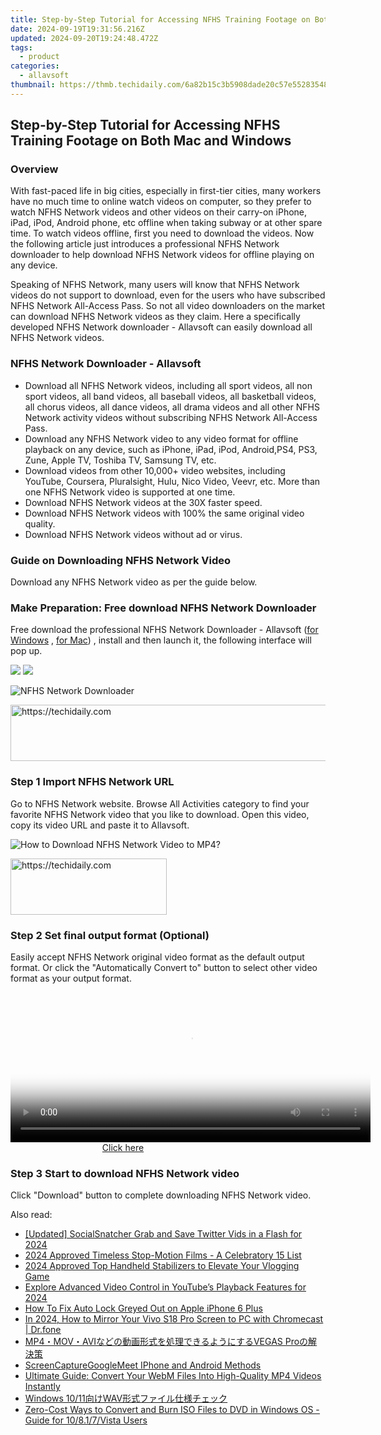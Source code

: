 ```yaml
---
title: Step-by-Step Tutorial for Accessing NFHS Training Footage on Both Mac and Windows
date: 2024-09-19T19:31:56.216Z
updated: 2024-09-20T19:24:48.472Z
tags:
  - product
categories:
  - allavsoft
thumbnail: https://thmb.techidaily.com/6a82b15c3b5908dade20c57e5528354889aa2d43fb699583edd3d2db4662000a.jpg
---
```


## Step-by-Step Tutorial for Accessing NFHS Training Footage on Both Mac and Windows

### Overview

With fast-paced life in big cities, especially in first-tier cities, many workers have no much time to online watch videos on computer, so they prefer to watch NFHS Network videos and other videos on their carry-on iPhone, iPad, iPod, Android phone, etc offline when taking subway or at other spare time. To watch videos offline, first you need to download the videos. Now the following article just introduces a professional NFHS Network downloader to help download NFHS Network videos for offline playing on any device.

Speaking of NFHS Network, many users will know that NFHS Network videos do not support to download, even for the users who have subscribed NFHS Network All-Access Pass. So not all video downloaders on the market can download NFHS Network videos as they claim. Here a specifically developed NFHS Network downloader - Allavsoft can easily download all NFHS Network videos.

### NFHS Network Downloader - Allavsoft

* Download all NFHS Network videos, including all sport videos, all non sport videos, all band videos, all baseball videos, all basketball videos, all chorus videos, all dance videos, all drama videos and all other NFHS Network activity videos without subscribing NFHS Network All-Access Pass.
* Download any NFHS Network video to any video format for offline playback on any device, such as iPhone, iPad, iPod, Android,PS4, PS3, Zune, Apple TV, Toshiba TV, Samsung TV, etc.
* Download videos from other 10,000+ video websites, including YouTube, Coursera, Pluralsight, Hulu, Nico Video, Veevr, etc. More than one NFHS Network video is supported at one time.
* Download NFHS Network videos at the 30X faster speed.
* Download NFHS Network videos with 100% the same original video quality.
* Download NFHS Network videos without ad or virus.

### Guide on Downloading NFHS Network Video

Download any NFHS Network video as per the guide below.

### Make Preparation: Free download NFHS Network Downloader

Free download the professional NFHS Network Downloader - Allavsoft ([for Windows](https://tools.techidaily.com/allavsoft/products/) , [for Mac](https://tools.techidaily.com/allavsoft/products/)) , install and then launch it, the following interface will pop up.

[![](https://www.allavsoft.com/how-to/../images/how-to/free-download-win.jpg)](https://tools.techidaily.com/allavsoft/products/) [![](https://www.allavsoft.com/how-to/../images/how-to/free-download-mac.jpg)](https://tools.techidaily.com/allavsoft/products/)

![NFHS Network Downloader](https://www.allavsoft.com/how-to/../images/allavsoft/screen-shot-600.jpg)

<!-- affiliate ads begin -->
<a href="https://unicoeye.pxf.io/c/5597632/2134224/18498" target="_top" id="2134224">
  <img src="//a.impactradius-go.com/display-ad/18498-2134224" border="0" alt="https://techidaily.com" width="728" height="90"/>
</a>
<img height="0" width="0" src="https://unicoeye.pxf.io/i/5597632/2134224/18498" style="position:absolute;visibility:hidden;" border="0" />
<!-- affiliate ads end -->

### Step 1 Import NFHS Network URL

Go to NFHS Network website. Browse All Activities category to find your favorite NFHS Network video that you like to download. Open this video, copy its video URL and paste it to Allavsoft.

![How to Download NFHS Network Video to MP4?](https://www.allavsoft.com/how-to/../images/how-to/download-rtmp-video/download-rtmp-video.jpg)

<!-- affiliate ads begin -->
<a href="https://bluettius.sjv.io/c/5597632/2139108/17108" target="_top" id="2139108">
  <img src="//a.impactradius-go.com/display-ad/17108-2139108" border="0" alt="https://techidaily.com" width="250" height="90"/>
</a>
<img height="0" width="0" src="https://bluettius.sjv.io/i/5597632/2139108/17108" style="position:absolute;visibility:hidden;" border="0" />
<!-- affiliate ads end -->

### Step 2 Set final output format (Optional)

Easily accept NFHS Network original video format as the default output format. Or click the "Automatically Convert to" button to select other video format as your output format.

<!-- affiliate ads begin -->
<span id="1982596">
					<video width="576" height="240" style="cursor:pointer"
           poster="//a.impactradius-go.com/display-clicktoplayimage/1982596.png"
           onclick="if(!this.playClicked){this.play();this.setAttribute('controls',true);this.playClicked=true;}">
	   <source src="//a.impactradius-go.com/display-ad/22993-1982596">
	   <img src="//a.impactradius-go.com/display-clicktoplayimage/1982596.png" style="border: none; height: 100%; width: 100%; object-fit: contain">
	</video>
	<div style="width:360px;text-align:center"><a href="javascript:window.open(decodeURIComponent('https%3A%2F%2Fhomestyler.sjv.io%2Fc%2F5597632%2F1982596%2F22993'), '_blank');void(0);">Click here</a></div>
</span>
<img height="0" width="0" src="https://imp.pxf.io/i/5597632/1982596/22993" style="position:absolute;visibility:hidden;" border="0" />
<!-- affiliate ads end -->

### Step 3 Start to download NFHS Network video

Click "Download" button to complete downloading NFHS Network video.

<ins class="adsbygoogle"
     style="display:block"
     data-ad-format="autorelaxed"
     data-ad-client="ca-pub-7571918770474297"
     data-ad-slot="1223367746"></ins>

<ins class="adsbygoogle"
     style="display:block"
     data-ad-client="ca-pub-7571918770474297"
     data-ad-slot="8358498916"
     data-ad-format="auto"
     data-full-width-responsive="true"></ins>

<span class="atpl-alsoreadstyle">Also read:</span>
<div><ul>
<li><a href="https://twitter-videos.techidaily.com/updated-socialsnatcher-grab-and-save-twitter-vids-in-a-flash-for-2024/"><u>[Updated] SocialSnatcher Grab and Save Twitter Vids in a Flash for 2024</u></a></li>
<li><a href="https://some-skills.techidaily.com/2024-approved-timeless-stop-motion-films-a-celebratory-15-list/"><u>2024 Approved Timeless Stop-Motion Films - A Celebratory 15 List</u></a></li>
<li><a href="https://some-guidance.techidaily.com/2024-approved-top-handheld-stabilizers-to-elevate-your-vlogging-game/"><u>2024 Approved Top Handheld Stabilizers to Elevate Your Vlogging Game</u></a></li>
<li><a href="https://youtube-lab.techidaily.com/re-advanced-video-control-in-youtubes-playback-features-for-2024/"><u>Explore Advanced Video Control in YouTube’s Playback Features for 2024</u></a></li>
<li><a href="https://ios-unlock.techidaily.com/how-to-fix-auto-lock-greyed-out-on-apple-iphone-6-plus-by-drfone-ios/"><u>How To Fix Auto Lock Greyed Out on Apple iPhone 6 Plus</u></a></li>
<li><a href="https://screen-mirror.techidaily.com/in-2024-how-to-mirror-your-vivo-s18-pro-screen-to-pc-with-chromecast-drfone-by-drfone-android/"><u>In 2024, How to Mirror Your Vivo S18 Pro Screen to PC with Chromecast | Dr.fone</u></a></li>
<li><a href="https://win-latest.techidaily.com/mp4movavivegas-pro/"><u>MP4・MOV・AVIなどの動画形式を処理できるようにするVEGAS Proの解決策</u></a></li>
<li><a href="https://desktop-recording.techidaily.com/screencapturegooglemeet-iphone-and-android-methods/"><u>ScreenCaptureGoogleMeet IPhone and Android Methods</u></a></li>
<li><a href="https://win-latest.techidaily.com/ultimate-guide-convert-your-webm-files-into-high-quality-mp4-videos-instantly/"><u>Ultimate Guide: Convert Your WebM Files Into High-Quality MP4 Videos Instantly</u></a></li>
<li><a href="https://win-latest.techidaily.com/1726027411272-windows-1011wav/"><u>Windows 10/11向けWAV形式ファイル仕様チェック</u></a></li>
<li><a href="https://win-latest.techidaily.com/zero-cost-ways-to-convert-and-burn-iso-files-to-dvd-in-windows-os-guide-for-10817vista-users/"><u>Zero-Cost Ways to Convert and Burn ISO Files to DVD in Windows OS - Guide for 10/8.1/7/Vista Users</u></a></li>
</ul></div>

